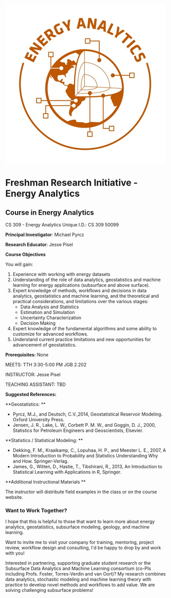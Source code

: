 ![Energy Analytics Logo](https://github.com/jessepisel/energy_analytics/blob/master/EA_logo.jpg)

# Freshman Research Initiative - Energy Analytics
## Course in Energy Analytics
CS 309 - Energy Analytics Unique I.D.: CS 309 50099

**Principal Investigator**: Michael Pyrcz

**Research Educator**: Jesse Pisel

**Course Objectives**

You will gain:

1. Experience with working with energy datasets
2. Understanding of the role of data analytics, geostatistics and machine learning for energy applications (subsurface and above surface).
3. Expert knowledge of methods, workflows and decisions in data analytics, geostatistics and machine learning, and the theoretical and practical considerations, and limitations over the various stages:
    + Data Analysis and Statistics
    + Estimation and Simulation
    + Uncertainty Characterization
    + Decision Making
4. Expert knowledge of the fundamental algorithms and some ability to customize for advanced workflows.
5. Understand current practice limitations and new opportunities for advancement of geostatistics.

**Prerequisites:** None

MEETS: TTH 3:30-5:00 PM JGB 2.202

INSTRUCTOR: Jesse Pisel

TEACHING ASSISTANT: TBD

**Suggested References:** 

**Geostatistics: **

+ Pyrcz, M.J., and Deutsch, C.V.,2014, Geostatistical Reservoir Modeling. Oxford University Press. 
+ Jensen, J. R., Lake, L. W., Corbett P. M. W., and Goggin, D. J., 2000, Statistics for Petroleum Engineers and Geoscientists, Elsevier. 

**Statistics / Statistical Modeling: **

+ Dekking, F. M., Kraaikamp, C., Lopuhaa, H. P., and Meester L. E., 2007, A Modern Introduction to Probability and Statistics Understanding Why and How. Springer-Verlag. 
+ James, G., Witten, D., Hastie, T., Tibshirani, R., 2013, An Introduction to Statistical Learning with Applications in R, Springer. 

**Additional Instructional Materials **

The instructor will distribute field examples in the class or on the course website. 

### Want to Work Together?
I hope that this is helpful to those that want to learn more about energy analytics, geostatistics, subsurface modeling, geology, and machine learning.

Want to invite me to visit your company for training, mentoring, project review, workflow design and consulting, I'd be happy to drop by and work with you!

Interested in partnering, supporting graduate student research or the Subsurface Data Analytics and Machine Learning consortium (co-PIs including Profs. Foster, Torres-Verdin and van Oort)? My research combines data analytics, stochastic modeling and machine learning theory with practice to develop novel methods and workflows to add value. We are solving challenging subsurface problems!
